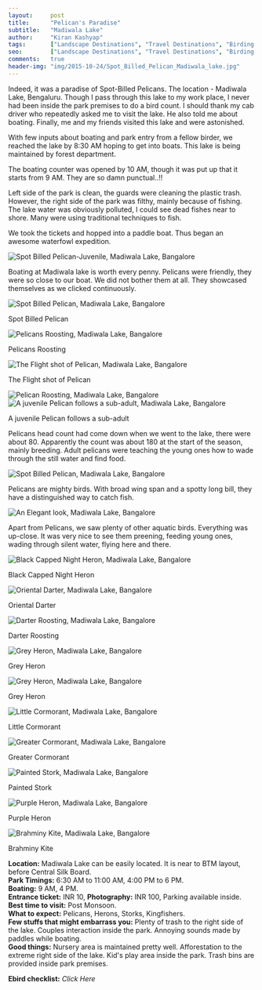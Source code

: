 ```yaml
---
layout:     post
title:      "Pelican's Paradise"
subtitle:   "Madiwala Lake"
author:     "Kiran Kashyap"
tags:       ["Landscape Destinations", "Travel Destinations", "Birding Destinations", "Bangalore Wildlife"]
seo:		["Landscape Destinations", "Travel Destinations", "Birding Destinations", "Bangalore"]
comments:   true
header-img: "img/2015-10-24/Spot_Billed_Pelican_Madiwala_lake.jpg"
---
```


<p>
Indeed, it was a paradise of Spot-Billed Pelicans. The location - <a href="{{ site.baseurl }}/tags/Bangalore Wildlife">Madiwala Lake, Bengaluru</a>. Though I pass through this lake to my work place, I never had been inside the park premises to do a bird count. I should thank my cab driver who repeatedly asked me to visit the lake. He also told me about boating. Finally, me and my friends visited this lake and were astonished.
</p>

<p>
With few inputs about boating and park entry from a fellow birder, we reached the lake by 8:30 AM hoping to get into boats. This lake is being maintained by forest department. 
</p>

<p>
The boating counter was opened by 10 AM, though it was put up that it starts from 9 AM. They are so damn punctual..!!
</p>

<p>
Left side of the park is clean, the guards were cleaning the plastic trash. However, the right side of the park was filthy, mainly because of fishing. The lake water was obviously polluted, I could see dead fishes near to shore. Many were using traditional techniques to fish. 
</p>

<p>
We took the tickets and hopped into a paddle boat. Thus began an awesome waterfowl expedition.
</p>

<img src="{{ site.baseurl }}/img/2015-10-24/Spot_Billed_Pelican_Madiwala_lake.jpg" alt="Spot Billed Pelican-Juvenile, Madiwala Lake, Bangalore">

<p>
Boating at Madiwala lake is worth every penny. Pelicans were friendly, they were so close to our boat. We did not bother them at all. They showcased themselves as we clicked continuously.
</p>

<img src="{{ site.baseurl }}/img/2015-10-24/Spot_Billed_Pelican_Madiwala_lake1.JPG" alt="Spot Billed Pelican, Madiwala Lake, Bangalore">

<p>
Spot Billed Pelican
</p>

<img src="{{ site.baseurl }}/img/2015-10-24/Pelican_Roosting_Madiwala_lake4.JPG" alt="Pelicans Roosting, Madiwala Lake, Bangalore">

<p>
Pelicans Roosting
</p>

<img src="{{ site.baseurl }}/img/2015-10-24/The_Flight_Madiwala_lake2.JPG" alt="The Flight shot of Pelican, Madiwala Lake, Bangalore">

<p>
The Flight shot of Pelican
</p>

<img src="{{ site.baseurl }}/img/2015-10-24/Pelican_Roosting_Peace_Madiwala_lake3.JPG" alt="Pelican Roosting, Madiwala Lake, Bangalore">

<img src="{{ site.baseurl }}/img/2015-10-24/Juv_Pelican_Madiwala_lake5.JPG" alt="A juvenile Pelican follows a sub-adult, Madiwala Lake, Bangalore">

<p>
A juvenile Pelican follows a sub-adult
</p>

<p>
Pelicans head count had come down when we went to the lake, there were about 80. Apparently the count was about 180 at the start of the season, mainly breeding. Adult pelicans were teaching the young ones how to wade through the still water and find food.
</p>

<img src="{{ site.baseurl }}/img/2015-10-24/Spot_Billed_Pelican_Madiwala_lake6.JPG" alt="Spot Billed Pelican, Madiwala Lake, Bangalore">

<p>
Pelicans are mighty birds. With broad wing span and a spotty long bill, they have a distinguished way to catch fish. 
</p>

<img src="{{ site.baseurl }}/img/2015-10-24/Pelican_ElegantLook_Madiwala_Lake7.JPG" alt="An Elegant look, Madiwala Lake, Bangalore">

<p>
Apart from Pelicans, we saw plenty of other aquatic birds. Everything was up-close. It was very nice to see them preening, feeding young ones, wading through silent water, flying here and there.
</p>

<img src="{{ site.baseurl }}/img/2015-10-24/Black_Capped_Night_Heron_Madiwala_Lake8.JPG" alt="Black Capped Night Heron, Madiwala Lake, Bangalore">

<p>
Black Capped Night Heron
</p>

<img src="{{ site.baseurl }}/img/2015-10-24/Oriental_Darter_Madiwala_Lake9.JPG" alt="Oriental Darter, Madiwala Lake, Bangalore">

<p>
Oriental Darter
</p>

<img src="{{ site.baseurl }}/img/2015-10-24/Darter_Roosting_Madiwala_Lake9.JPG" alt="Darter Roosting, Madiwala Lake, Bangalore">

<p>
Darter Roosting
</p>

<img src="{{ site.baseurl }}/img/2015-10-24/Grey_Heron__Madiwala_Lake10.JPG" alt="Grey Heron, Madiwala Lake, Bangalore">

<p>
Grey Heron
</p>

<img src="{{ site.baseurl }}/img/2015-10-24/Grey_Heron__Madiwala_Lake11.JPG" alt="Grey Heron, Madiwala Lake, Bangalore">

<p>
Grey Heron
</p>

<img src="{{ site.baseurl }}/img/2015-10-24/Little_Cormorant_Madiwala_Lake12.JPG" alt="Little Cormorant, Madiwala Lake, Bangalore">

<p>
Little Cormorant
</p>

<img src="{{ site.baseurl }}/img/2015-10-24/Greater_Cormorant_Madiwala_Lake13.JPG" alt="Greater Cormorant, Madiwala Lake, Bangalore">

<p>
Greater Cormorant
</p>

<img src="{{ site.baseurl }}/img/2015-10-24/Painted_Stork__Madiwala_Lake14.JPG" alt="Painted Stork, Madiwala Lake, Bangalore">

<p>
Painted Stork
</p>

<img src="{{ site.baseurl }}/img/2015-10-24/Purple_heron_Madiwala_Lake15.JPG" alt="Purple Heron, Madiwala Lake, Bangalore">

<p>
Purple Heron
</p>

<img src="{{ site.baseurl }}/img/2015-10-24/Brahminy_Kite_Madiwala_Lake16.JPG" alt="Brahminy Kite, Madiwala Lake, Bangalore">

<p>
Brahminy Kite
</p>

<strong>Location:</strong> Madiwala Lake can be easily located. It is near to BTM layout, before Central Silk Board.<br>
<strong>Park Timings:</strong> 6:30 AM to 11:00 AM, 4:00 PM to 6 PM.<br>
<strong>Boating:</strong> 9 AM, 4 PM.<br>
<strong>Entrance ticket:</strong> INR 10, <strong>Photography:</strong> INR 100, Parking available inside.<br>
<strong>Best time to visit:</strong> Post Monsoon.<br>
<strong>What to expect:</strong> Pelicans, Herons, Storks, Kingfishers.<br>
<strong>Few stuffs that might embarrass you:</strong> Plenty of trash to the right side of the lake. Couples interaction inside the park. Annoying sounds made by paddles while boating.<br>
<strong>Good things:</strong> Nursery area is maintained pretty well. Afforestation to the extreme right side of the lake. Kid's play area inside the park. Trash bins are provided inside park premises.<br>
<style type="text/css">a {text-decoration: none}</style>
<strong>Ebird checklist:</strong><a href=" http://ebird.org/ebird/view/checklist?subID=S21341492" target="_blank" style="text-decoration: none"><em> Click Here </em></a>